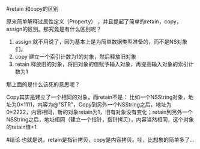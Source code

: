 #retain 和copy的区别 

原来简单解释过属性定义（Property） ，并且提起了简单的retain，copy，assign的区别。那究竟是有什么区别呢？
 
1. assign 就不用说了，因为基本上是为简单数据类型准备的，而不是NS对象们。 
2. copy 建立一个索引计数为1的对象，然后释放旧对象 
3. retain 释放旧的对象，将旧对象的值赋予输入对象，再提高输入对象的索引计数为1 

那上面的是什么该死的意思呢？ 

Copy其实是建立了一个相同的对象，而retain不是： 
比如一个NSString对象，地址为0×1111，内容为@"STR"，Copy到另外一个NSString之后，地址为0×2222，内容相同，新的对象retain为1，旧有对象没有变化；retain到另外一个NSString之后，地址相同（建立一个指针，指针拷贝），内容当然相同，这个对象的retain值+1 

#结论
也就是说，retain是指针拷贝，copy是内容拷贝。哇，比想象的简单多了… 